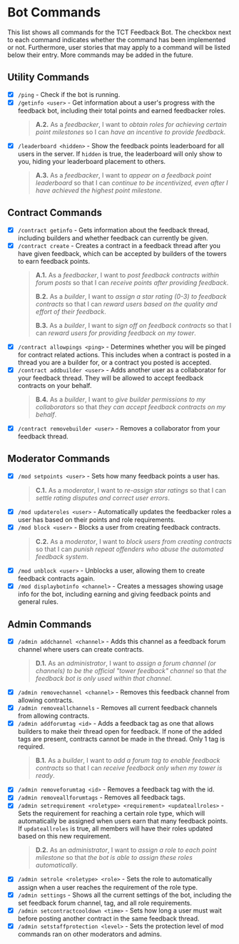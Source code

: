 # Bot Commands
This list shows all commands for the TCT Feedback Bot. The checkbox next to each command indicates whether the command has been implemented or not.
Furthermore, user stories that may apply to a command will be listed below their entry. More commands may be added in the future.

## Utility Commands
- [x] `/ping` - Check if the bot is running.
- [x] `/getinfo <user>` - Get information about a user's progress with the feedback bot, including their total points and earned feedbacker roles.
  > **A.2.** As a *feedbacker*, I want to *obtain roles for achieving certain point milestones* so I can *have an incentive to provide feedback*.
- [x] `/leaderboard <hidden>` - Show the feedback points leaderboard for all users in the server. If `hidden` is true, the leaderboard will only show to you, hiding your leaderboard placement to others.
  > **A.3.** As a *feedbacker*, I want to *appear on a feedback point leaderboard* so that I can *continue to be incentivized, even after I have achieved the highest point milestone*.

## Contract Commands
- [x] `/contract getinfo` - Gets information about the feedback thread, including builders and whether feedback can currently be given.
- [x] `/contract create` - Creates a contract in a feedback thread after you have given feedback, which can be accepted by builders of the towers to earn feedback points.
  > **A.1.** As a *feedbacker*, I want to *post feedback contracts within forum posts* so that I can *receive points after providing feedback*.
  > 
  > **B.2.** As a *builder*, I want to *assign a star rating (0-3) to feedback contracts* so that I can *reward users based on the quality and effort of their feedback*.
  > 
  > **B.3.** As a *builder*, I want to *sign off on feedback contracts* so that I can *reward users for providing feedback on my tower*.
- [x] `/contract allowpings <ping>` - Determines whether you will be pinged for contract related actions. This includes when a contract is posted in a thread you are a builder for, or a contract you posted is accepted.
- [x] `/contract addbuilder <user>` - Adds another user as a collaborator for your feedback thread. They will be allowed to accept feedback contracts on your behalf.
  > **B.4.** As a *builder*, I want to *give builder permissions to my collaborators* so that *they can accept feedback contracts on my behalf*.
- [x] `/contract removebuilder <user>` - Removes a collaborator from your feedback thread.

## Moderator Commands
- [x] `/mod setpoints <user>` - Sets how many feedback points a user has.
  > **C.1.** As a *moderator*, I want to *re-assign star ratings* so that I can *settle rating disputes and correct user errors*.
- [x] `/mod updateroles <user>` - Automatically updates the feedbacker roles a user has based on their points and role requirements.
- [x] `/mod block <user>` - Blocks a user from creating feedback contracts.
  > **C.2.** As a *moderator*, I want to *block users from creating contracts* so that I can *punish repeat offenders who abuse the automated feedback system*.
- [x] `/mod unblock <user>` - Unblocks a user, allowing them to create feedback contracts again.
- [x] `/mod displaybotinfo <channel>` - Creates a messages showing usage info for the bot, including earning and giving feedback points and general rules.

## Admin Commands
- [x] `/admin addchannel <channel>` - Adds this channel as a feedback forum channel where users can create contracts.
  > **D.1.** As an *administrator*, I want to *assign a forum channel (or channels) to be the official "tower feedback" channel* so that *the feedback bot is only used within that channel*.
- [x] `/admin removechannel <channel>` - Removes this feedback channel from allowing contracts.
- [x] `/admin removeallchannels` - Removes all current feedback channels from allowing contracts.
- [x] `/admin addforumtag <id>` - Adds a feedback tag as one that allows builders to make their thread open for feedback. If none of the added tags are present, contracts cannot be made in the thread. Only 1 tag is required.
  > **B.1.** As a *builder*, I want to *add a forum tag to enable feedback contracts* so that I can *receive feedback only when my tower is ready*.
- [x] `/admin removeforumtag <id>` -  Removes a feedback tag with the id.
- [x] `/admin removeallforumtags` -  Removes all feedback tags.
- [x] `/admin setrequirement <roletype> <requirement> <updateallroles>` - Sets the requirement for reaching a certain role type, which will automatically be assigned when users earn that many feedback points.
If `updateallroles` is true, all members will have their roles updated based on this new requirement.
  > **D.2.** As an *administrator*, I want to *assign a role to each point milestone* so that *the bot is able to assign these roles automatically*.
- [x] `/admin setrole <roletype> <role>` - Sets the role to automatically assign when a user reaches the requirement of the role type.
- [x] `/admin settings` - Shows all the current settings of the bot, including the set feedback forum channel, tag, and all role requirements.
- [x] `/admin setcontractcooldown <time>` - Sets how long a user must wait before posting another contract in the same feedback thread.
- [x] `/admin setstaffprotection <level>` - Sets the protection level of mod commands ran on other moderators and admins.
